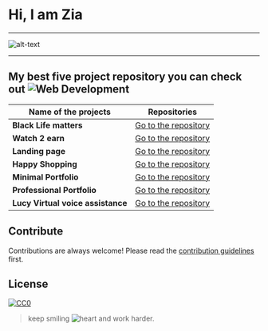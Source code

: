 # Hi, I am Zia  
    

***

![alt-text](https://raw.githubusercontent.com/ZiaCodes/Ziacodes/master/myphoto.gif)

***


## My best five project repository you can check out ![Web Development](https://raw.githubusercontent.com/ZiaCodes/Ziacodes/master/web-development%20(1).png)

|  **Name of the projects**  |  **Repositories**  |
|---|---|
| **Black Life matters**     |  [Go to the repository](https://github.com/ZiaCodes/Black-life-matter "Support Black Life Matters Movement") |
| **Watch 2 earn**           |  [Go to the repository](https://github.com/ZiaCodes/watch-movie2earn "Advertisement web desgin Watch to earn website") |
| **Landing page**           |  [Go to the repository](https://github.com/ZiaCodes/landing-page "Responsive Landing page for desktop site") |
| **Happy Shopping**         |  [Go to the repository](https://github.com/ZiaCodes/landing-page "E commerce web design") |
|**Minimal Portfolio**       |  [Go to the repository](https://github.com/ZiaCodes/about "My portfolio") |
| **Professional Portfolio** |  [Go to the repository](https://github.com/ZiaCodes/about "Portfolio Design") |
| **Lucy Virtual voice assistance** | [Go to the repository](https://github.com/ZiaCodes/Lucy "Hi , I am lucy") |


## Contribute

Contributions are always welcome!
Please read the [contribution guidelines](contributing.md) first.

## License

[![CC0](https://licensebuttons.net/p/zero/1.0/88x31.png)](https://creativecommons.org/publicdomain/zero/1.0/)


>keep smiling ![heart](https://raw.githubusercontent.com/ZiaCodes/Ziacodes/master/heart.png) and work harder.
